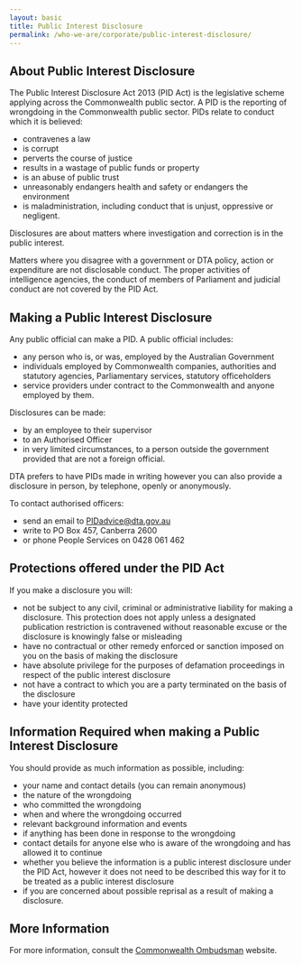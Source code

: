 ```yaml
---
layout: basic
title: Public Interest Disclosure
permalink: /who-we-are/corporate/public-interest-disclosure/
---
```


## About Public Interest Disclosure
The Public Interest Disclosure Act 2013 (PID Act) is the legislative scheme applying across the Commonwealth public sector. A PID is the reporting of wrongdoing in the Commonwealth public sector. PIDs relate to conduct which it is believed:

- contravenes a law
- is corrupt
- perverts the course of justice
- results in a wastage of public funds or property
- is an abuse of public trust
- unreasonably endangers health and safety or endangers the environment
- is maladministration, including conduct that is unjust, oppressive or negligent.

Disclosures are about matters where investigation and correction is in the public interest. 

Matters where you disagree with a government or DTA policy, action or expenditure are not disclosable conduct.  The proper activities of intelligence agencies, the conduct of members of Parliament and judicial conduct are not covered by the PID Act. 

## Making a Public Interest Disclosure

Any public official can make a PID. A public official includes:

- any person who is, or was, employed by the Australian Government
- individuals employed by Commonwealth companies, authorities and statutory agencies, Parliamentary services, statutory officeholders
- service providers under contract to the Commonwealth and anyone employed by them.

Disclosures can be made:

- by an employee to their supervisor
- to an Authorised Officer
- in very limited circumstances, to a person outside the government provided that are not a foreign official.

DTA prefers to have PIDs made in writing however you can also provide a disclosure in person, by telephone, openly or anonymously. 

To contact authorised officers:

- send an email to [PIDadvice@dta.gov.au](mailto:PIDadvice@dta.gov.au)
- write to PO Box 457, Canberra 2600
- or phone People Services on 0428 061 462 

## Protections offered under the PID Act

If you make a disclosure you will:

- not be subject to any civil, criminal or administrative liability for making a disclosure. This protection does not apply unless a designated publication restriction is contravened without reasonable excuse or the disclosure is knowingly false or misleading
- have no contractual or other remedy enforced or sanction imposed on you on the basis of making the disclosure
- have absolute privilege for the purposes of defamation proceedings in respect of the public interest disclosure
- not have a contract to which you are a party terminated on the basis of the disclosure
- have your identity protected

## Information Required when making a Public Interest Disclosure 

You should provide as much information as possible, including:

- your name and contact details (you can remain anonymous)
- the nature of the wrongdoing
- who committed the wrongdoing
- when and where the wrongdoing occurred
- relevant background information and events
- if anything has been done in response to the wrongdoing
- contact details for anyone else who is aware of the wrongdoing and has allowed it to continue
- whether you believe the information is a public interest disclosure under the PID Act, however it does not need to be described this way for it to be treated as a public interest disclosure
- if you are concerned about possible reprisal as a result of making a disclosure.

## More Information 

For more information, consult the [Commonwealth Ombudsman](http://www.ombudsman.gov.au/about/making-a-disclosure) website.
